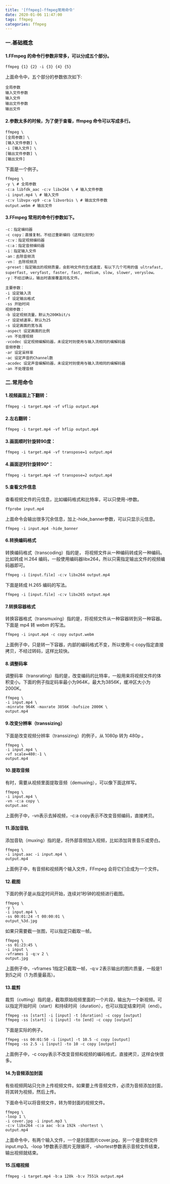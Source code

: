 ```yaml
---
title: '[ffmpeg]-ffmpeg常用命令'
date: 2020-01-06 11:47:00
tags: ffmpeg
categories: ffmpeg
---
```


### 一.基础概念
#### 1.FFmpeg 的命令行参数非常多，可以分成五个部分。
```
ffmpeg {1} {2} -i {3} {4} {5}
```

上面命令中，五个部分的参数依次如下:
```
全局参数
输入文件参数
输入文件
输出文件参数
输出文件
```
#### 2.参数太多的时候，为了便于查看，ffmpeg 命令可以写成多行。
```
ffmpeg \
[全局参数] \
[输入文件参数] \
-i [输入文件] \
[输出文件参数] \
[输出文件]
```
下面是一个例子。
```
ffmpeg \
-y \ # 全局参数
-c:a libfdk_aac -c:v libx264 \ # 输入文件参数
-i input.mp4 \ # 输入文件
-c:v libvpx-vp9 -c:a libvorbis \ # 输出文件参数
output.webm # 输出文件
```
#### 3.FFmpeg 常用的命令行参数如下。
```
-c：指定编码器
-c copy：直接复制，不经过重新编码（这样比较快）
-c:v：指定视频编码器
-c:a：指定音频编码器
-i：指定输入文件
-an：去除音频流
-vn： 去除视频流
-preset：指定输出的视频质量，会影响文件的生成速度，有以下几个可用的值 ultrafast, superfast, veryfast, faster, fast, medium, slow, slower, veryslow。
-y：不经过确认，输出时直接覆盖同名文件。

主要参数：
-i 设定输入流
-f 设定输出格式
-ss 开始时间
视频参数：
-b 设定视频流量，默认为200Kbit/s
-r 设定帧速率，默认为25
-s 设定画面的宽与高
-aspect 设定画面的比例
-vn 不处理视频
-vcodec 设定视频编解码器，未设定时则使用与输入流相同的编解码器
音频参数：
-ar 设定采样率
-ac 设定声音的Channel数
-acodec 设定声音编解码器，未设定时则使用与输入流相同的编解码器
-an 不处理音频
```
### 二.常用命令
#### 1.视频画面上下翻转：
```
ffmpeg -i target.mp4 -vf vflip output.mp4
```
#### 2.左右翻转：
```
ffmpeg -i target.mp4 -vf hflip output.mp4
```
#### 3.画面顺时针旋转90度：

```
ffmpeg -i target.mp4 -vf transpose=1 output.mp4
```
#### 4.画面逆时针旋转90°：

```
ffmpeg -i target.mp4 -vf transpose=2 output.mp4
```
#### 5.查看文件信息
查看视频文件的元信息，比如编码格式和比特率，可以只使用-i参数。
```
ffprobe input.mp4
```
上面命令会输出很多冗余信息，加上-hide_banner参数，可以只显示元信息。
```
ffmpeg -i input.mp4 -hide_banner
```
#### 6.转换编码格式
转换编码格式（transcoding）指的是， 将视频文件从一种编码转成另一种编码。比如转成 H.264 编码，一般使用编码器libx264，所以只需指定输出文件的视频编码器即可。
```
ffmpeg -i [input.file] -c:v libx264 output.mp4
```
下面是转成 H.265 编码的写法。
```
ffmpeg -i [input.file] -c:v libx265 output.mp4
```
#### 7.转换容器格式
转换容器格式（transmuxing）指的是，将视频文件从一种容器转到另一种容器。下面是 mp4 转 webm 的写法。
```
ffmpeg -i input.mp4 -c copy output.webm
```
上面例子中，只是转一下容器，内部的编码格式不变，所以使用-c copy指定直接拷贝，不经过转码，这样比较快。

#### 8.调整码率
调整码率（transrating）指的是，改变编码的比特率，一般用来将视频文件的体积变小。下面的例子指定码率最小为964K，最大为3856K，缓冲区大小为 2000K。
```
ffmpeg \
-i input.mp4 \
-minrate 964K -maxrate 3856K -bufsize 2000K \
output.mp4
```
#### 9.改变分辨率（transsizing）
下面是改变视频分辨率（transsizing）的例子，从 1080p 转为 480p 。

```
ffmpeg \
-i input.mp4 \
-vf scale=480:-1 \
output.mp4
```
#### 10.提取音频
有时，需要从视频里面提取音频（demuxing），可以像下面这样写。
```
ffmpeg \
-i input.mp4 \
-vn -c:a copy \
output.aac
```
上面例子中，-vn表示去掉视频，-c:a copy表示不改变音频编码，直接拷贝。

#### 11.添加音轨
添加音轨（muxing）指的是，将外部音频加入视频，比如添加背景音乐或旁白。
```
ffmpeg \
-i input.aac -i input.mp4 \
output.mp4
```
上面例子中，有音频和视频两个输入文件，FFmpeg 会将它们合成为一个文件。

#### 12.截图
下面的例子是从指定时间开始，连续对1秒钟的视频进行截图。
```
ffmpeg \
-y \
-i input.mp4 \
-ss 00:01:24 -t 00:00:01 \
output_%3d.jpg
```
如果只需要截一张图，可以指定只截取一帧。
```
ffmpeg \
-ss 01:23:45 \
-i input \
-vframes 1 -q:v 2 \
output.jpg
```
上面例子中，-vframes 1指定只截取一帧，-q:v 2表示输出的图片质量，一般是1到5之间（1 为质量最高）。

#### 13.裁剪
裁剪（cutting）指的是，截取原始视频里面的一个片段，输出为一个新视频。可以指定开始时间（start）和持续时间（duration），也可以指定结束时间（end）。
```
ffmpeg -ss [start] -i [input] -t [duration] -c copy [output]
ffmpeg -ss [start] -i [input] -to [end] -c copy [output]
```
下面是实际的例子。
```
ffmpeg -ss 00:01:50 -i [input] -t 10.5 -c copy [output]
ffmpeg -ss 2.5 -i [input] -to 10 -c copy [output]
```
上面例子中，-c copy表示不改变音频和视频的编码格式，直接拷贝，这样会快很多。

#### 14.为音频添加封面
有些视频网站只允许上传视频文件。如果要上传音频文件，必须为音频添加封面，将其转为视频，然后上传。

下面命令可以将音频文件，转为带封面的视频文件。
```
ffmpeg \
-loop 1 \
-i cover.jpg -i input.mp3 \
-c:v libx264 -c:a aac -b:a 192k -shortest \
output.mp4
```
上面命令中，有两个输入文件，一个是封面图片cover.jpg，另一个是音频文件input.mp3。-loop 1参数表示图片无限循环，-shortest参数表示音频文件结束，输出视频就结束。
#### 15.压缩视频
```
ffmpeg -i target.mp4 -b:a 128k -b:v 7551k output.mp4
```